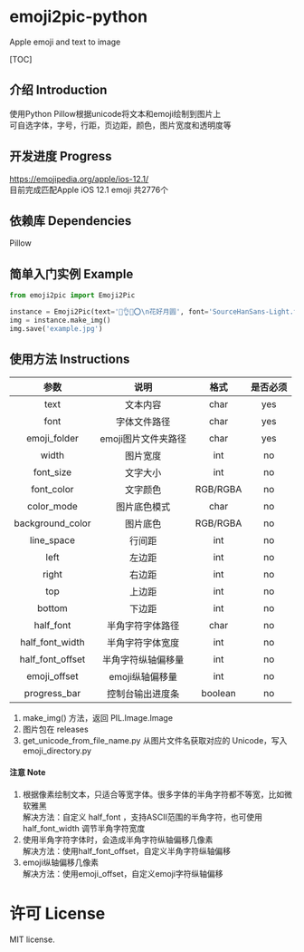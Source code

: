 # emoji2pic-python
Apple emoji and text to image

[TOC]

## 介绍 Introduction

使用Python Pillow根据unicode将文本和emoji绘制到图片上  
可自选字体，字号，行距，页边距，颜色，图片宽度和透明度等

## 开发进度 Progress
https://emojipedia.org/apple/ios-12.1/  
目前完成匹配Apple iOS 12.1 emoji 共2776个

## 依赖库 Dependencies

Pillow

## 简单入门实例 Example
```python
from emoji2pic import Emoji2Pic

instance = Emoji2Pic(text='🌷👌🌙⭕\n花好月圆', font='SourceHanSans-Light.ttc', emoji_folder='AppleEmoji')
img = instance.make_img()
img.save('example.jpg')
```

## 使用方法 Instructions

|参数|说明|格式|是否必须|
|:---:|:---:|:---:|:---:|
|text|文本内容|char|yes|
|font|字体文件路径|char|yes|
|emoji_folder|emoji图片文件夹路径|char|yes|
|width|图片宽度|int|no|
|font_size|文字大小|int|no|
|font_color|文字颜色|RGB/RGBA|no|
|color_mode|图片底色模式|char|no|
|background_color|图片底色|RGB/RGBA|no|
|line_space|行间距|int|no|
|left|左边距|int|no|
|right|右边距|int|no|
|top|上边距|int|no|
|bottom|下边距|int|no|
|half_font|半角字符字体路径|char|no|
|half_font_width|半角字符字体宽度|int|no|
|half_font_offset|半角字符纵轴偏移量|int|no|
|emoji_offset|emoji纵轴偏移量|int|no|
|progress_bar|控制台输出进度条|boolean|no|

1. make_img() 方法，返回 PIL.Image.Image
2. 图片包在 releases
3. get_unicode_from_file_name.py 从图片文件名获取对应的 Unicode，写入 emoji_directory.py

#### 注意 Note

1. 根据像素绘制文本，只适合等宽字体。很多字体的半角字符都不等宽，比如微软雅黑  
解决方法：自定义 half_font ，支持ASCII范围的半角字符，也可使用 half_font_width 调节半角字符宽度  
2. 使用半角字符字体时，会造成半角字符纵轴偏移几像素  
解决方法：使用half_font_offset，自定义半角字符纵轴偏移
3. emoji纵轴偏移几像素  
解决方法：使用emoji_offset，自定义emoji字符纵轴偏移

# 许可 License
MIT license.
